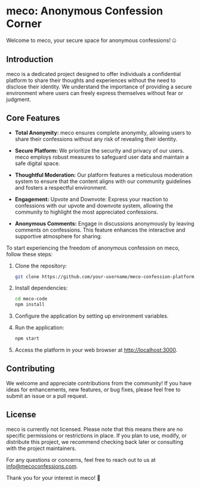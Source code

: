 # meco: Anonymous Confession Corner

Welcome to meco, your secure space for anonymous confessions! 🤐

## Introduction

meco is a dedicated project designed to offer individuals a confidential platform to share their thoughts and experiences without the need to disclose their identity. We understand the importance of providing a secure environment where users can freely express themselves without fear or judgment.

## Core Features

- **Total Anonymity:** meco ensures complete anonymity, allowing users to share their confessions without any risk of revealing their identity.

- **Secure Platform:** We prioritize the security and privacy of our users. meco employs robust measures to safeguard user data and maintain a safe digital space.

- **Thoughtful Moderation:** Our platform features a meticulous moderation system to ensure that the content aligns with our community guidelines and fosters a respectful environment.

- **Engagement:** Upvote and Downvote: Express your reaction to confessions with our upvote and downvote system, allowing the community to highlight the most appreciated confessions.

- **Anonymous Comments:** Engage in discussions anonymously by leaving comments on confessions. This feature enhances the interactive and supportive atmosphere for sharing.

To start experiencing the freedom of anonymous confession on meco, follow these steps:

1. Clone the repository:

    ```bash
    git clone https://github.com/your-username/meco-confession-platform.git
    ```

2. Install dependencies:

    ```bash
    cd meco-code
    npm install
    ```

3. Configure the application by setting up environment variables.

4. Run the application:

    ```bash
    npm start
    ```

5. Access the platform in your web browser at [http://localhost:3000](http://localhost:3000).

## Contributing

We welcome and appreciate contributions from the community! If you have ideas for enhancements, new features, or bug fixes, please feel free to submit an issue or a pull request.

## License

meco is currently not licensed. Please note that this means there are no specific permissions or restrictions in place. If you plan to use, modify, or distribute this project, we recommend checking back later or consulting with the project maintainers.

For any questions or concerns, feel free to reach out to us at [info@mecoconfessions.com](mailto:info@mecoconfessions.com).

Thank you for your interest in meco! 🤝

